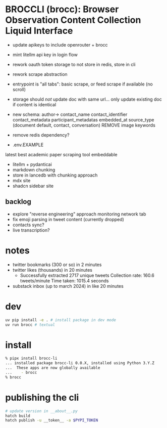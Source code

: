 # BROCCLI (brocc): Browser Observation Content Collection Liquid Interface

- update apikeys to include openrouter + brocc
- mint litellm api key in login flow
- rework oauth token storage to not store in redis, store in cli
- rework scrape abstraction
- entrypoint is "all tabs": basic scrape, or feed scrape if available (no scroll)
- storage should _not_ update doc with same url... only update existing doc if content is identical
- new schema:
  author->
  contact_name
  contact_identifier
  contact_metadata
  participant_metadatas
  embedded_at
  source_type (document default, contact, conversation)
  REMOVE image
  keywords

- remove redis dependency?
- .env.EXAMPLE

latest best academic paper scraping tool embeddable

- litellm + pydanticai
- markdown chunking
- store in lancedb with chunking approach
- mdx site
- shadcn sidebar site

## backlog

- explore "reverse engineering" approach monitoring network tab
- fix emoji parsing in tweet content (currently dropped)
- contacts sync?
- live transcription?

# notes

- twitter bookmarks (300 or so) in 2 minutes
- twitter likes (thousands) in 20 minutes
  - Successfully extracted 2717 unique tweets
    Collection rate: 160.6 tweets/minute
    Time taken: 1015.4 seconds
- substack inbox (up to march 2024) in like 20 minutes

# dev

```sh
uv pip install -e . # install package in dev mode
uv run brocc # textual
```

# install

```sh
% pipx install brocc-li
... installed package brocc-li 0.0.X, installed using Python 3.Y.Z
...  These apps are now globally available
...    - brocc
% brocc
```

# publishing the cli

```sh
# update version in __about__.py
hatch build
hatch publish -u __token__ -a $PYPI_TOKEN
```
